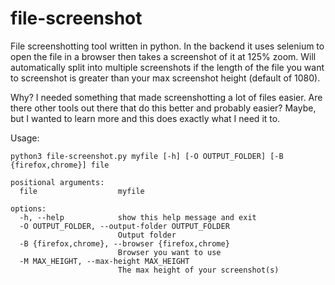 # file-screenshot

File screenshotting tool written in python. In the backend it uses selenium to open the file in a browser then takes a screenshot of it at 125% zoom. Will automatically split into multiple screenshots if the length of the file you want to screenshot is greater than your max screenshot height (default of 1080).

Why? I needed something that made screenshotting a lot of files easier. Are there other tools out there that do this better and probably easier? Maybe, but I wanted to learn more and this does exactly what I need it to.

Usage:

```
python3 file-screenshot.py myfile [-h] [-O OUTPUT_FOLDER] [-B {firefox,chrome}] file

positional arguments:
  file                  myfile

options:
  -h, --help            show this help message and exit
  -O OUTPUT_FOLDER, --output-folder OUTPUT_FOLDER
                        Output folder
  -B {firefox,chrome}, --browser {firefox,chrome}
                        Browser you want to use
  -M MAX_HEIGHT, --max-height MAX_HEIGHT
                        The max height of your screenshot(s)
```
